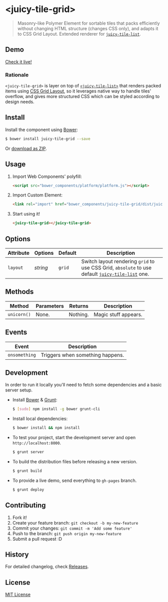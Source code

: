 # &lt;juicy-tile-grid&gt;

> Masonry-like Polymer Element for sortable tiles that packs efficiently without changing HTML structure (changes CSS only), and adapts it to CSS Grid Layout.
> Extended renderer for [`juicy-tile-list`](Juicy/juicy-tile-list).

## Demo

[Check it live!](http://Juicy.github.io/juicy-tile-grid)

### Rationale

`<juicy-tile-grid>` is layer on top of [`<juicy-tile-list>`](Juicy/juicy-tile-list) that renders packed items using [CSS Grid Layout](http://www.w3.org/TR/2014/WD-css-grid-1-20140513/), so it leverages native way to handle tiles' overflow, and gives more structured CSS which can be styled according to design needs.

## Install

Install the component using [Bower](http://bower.io/):

```sh
$ bower install juicy-tile-grid --save
```

Or [download as ZIP](https://github.com/Juicy/juicy-tile-grid/archive/master.zip).

## Usage

1. Import Web Components' polyfill:

    ```html
    <script src="bower_components/platform/platform.js"></script>
    ```

2. Import Custom Element:

    ```html
    <link rel="import" href="bower_components/juicy-tile-grid/dist/juicy-tile-grid.html">
    ```

3. Start using it!

    ```html
    <juicy-tile-grid></juicy-tile-grid>
    ```

## Options

Attribute     | Options     | Default      | Description
---           | ---         | ---          | ---
`layout`      | *string*    | `grid`       | Switch layout rendering `grid` to use CSS Grid, `absolute` to use default [`juicy-tile-list`](Juilcy/juicy-tile-list) one.

## Methods

Method        | Parameters   | Returns     | Description
---           | ---          | ---         | ---
`unicorn()`   | None.        | Nothing.    | Magic stuff appears.

## Events

Event         | Description
---           | ---
`onsomething` | Triggers when something happens.

## Development

In order to run it locally you'll need to fetch some dependencies and a basic server setup.

* Install [Bower](http://bower.io/) & [Grunt](http://gruntjs.com/):

    ```sh
    $ [sudo] npm install -g bower grunt-cli
    ```

* Install local dependencies:

    ```sh
    $ bower install && npm install
    ```

* To test your project, start the development server and open `http://localhost:8000`.

    ```sh
    $ grunt server
    ```

* To build the distribution files before releasing a new version.

    ```sh
    $ grunt build
    ```

* To provide a live demo, send everything to `gh-pages` branch.

    ```sh
    $ grunt deploy
    ```

## Contributing

1. Fork it!
2. Create your feature branch: `git checkout -b my-new-feature`
3. Commit your changes: `git commit -m 'Add some feature'`
4. Push to the branch: `git push origin my-new-feature`
5. Submit a pull request :D

## History

For detailed changelog, check [Releases](https://github.com/Juicy/juicy-tile-grid/releases).

## License

[MIT License](http://opensource.org/licenses/MIT)
